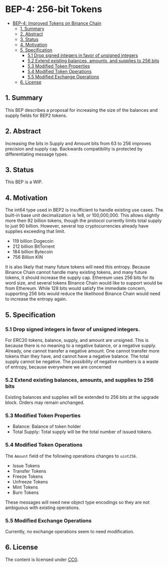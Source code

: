 # BEP-4: 256-bit Tokens

- [BEP-4: Improved Tokens on Binance Chain](#bep-4-256-bit-tokens)
  * [1.  Summary](#1--summary)
  * [2.  Abstract](#2--abstract)
  * [3.  Status](#3--status)
  * [4.  Motivation](#4--motivation)
  * [5.  Specification](#5--specification)
    + [5.1  Drop signed integers in favor of unsigned integers](#51--drop-signed-integers-in-favor-of-unsigned-integers)
    + [5.2  Extend existing balances, amounts, and supplies to 256 bits](#52--extend-existing-balances-amounts-and-supplies-to-256-bits)
    + [5.3  Modified Token Properties](#53--modified-token-properties)
    + [5.4  Modified Token Operations](#54--modified-token-operations)
    + [5.5  Modified Exchange Operations](#55--modified-exchange-operations)
  * [6.  License](#6--license)

## 1.  Summary

This BEP describes a proposal for increasing the size of the balances and supply fields for BEP2 tokens.

## 2.  Abstract

Increasing the bits in Supply and Amount bits from 63 to 256 improves precision and supply cap.
Backwards compatibility is protected by differentiating message types.

## 3.  Status

This BEP is a WIP. 

## 4.  Motivation

The int64 type used in BEP2 is insufficient to handle existing use cases.
The built-in base unit decimalization is 1e8, or 100,000,000.
This allows slightly more then 92 billion tokens, though the protocol currently limits total supply to just 90 billion.
However, several top cryptocurrencies already have supplies exceeding that limit.

* 119 billion Dogecoin 
* 212 billion BitTorrent 
* 184 billion Bytecoin 
* 756 Billion KIN

It is also likely that many future tokens will need this entropy.
Because Binance Chain cannot handle many existing tokens, and many future tokens, it should increase the supply cap.
Ethereum uses 256 bits for its word size, and several tokens Binance Chain would like to support would be from Ethereum.
While 128 bits would satisfy the immediate concern, supporting 256 bits would reduce the likelihood Binance Chain would need to increase the entropy again.

## 5.  Specification

### 5.1  Drop signed integers in favor of unsigned integers.
For ERC20 tokens, balance, supply, and amount are unsigned.
This is because there is no meaning to a negative balance, or a negative supply.
Already, one cannot transfer a negative amount.
One cannot transfer more tokens than they have, and cannot have a negative balance.
The total supply cannot be negative.
The possibility of negative numbers is a waste of entropy, because everywhere we are concerned 

### 5.2  Extend existing balances, amounts, and supplies to 256 bits
Existing balances and supplies will be extended to 256 bits at the upgrade block.
Orders may remain unchanged.

### 5.3  Modified Token Properties
* Balance: Balance of token holder
* Total Supply: Total supply will be the total number of issued tokens. 

### 5.4  Modified Token Operations
The `Amount` field of the following operations changes to `uint256`.

* Issue Tokens
* Transfer Tokens
* Freeze Tokens
* Unfreeze Tokens
* Mint Tokens
* Burn Tokens

These messages will need new object type encodings so they are not ambiguous with existing operations.

### 5.5  Modified Exchange Operations
Currently, no exchange operations seem to need modification.

## 6.  License

The content is licensed under [CC0](https://creativecommons.org/publicdomain/zero/1.0/).

